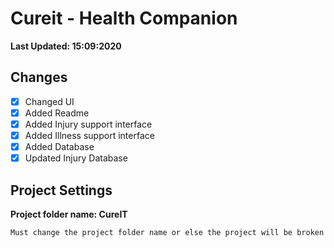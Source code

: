 # Cureit - Health Companion

**Last Updated: 15:09:2020**

## Changes

- [x] Changed UI
- [x] Added Readme
- [x] Added Injury support interface
- [x] Added Illness support interface
- [x] Added Database
- [x] Updated Injury Database

## Project Settings

**Project folder name: CureIT**

```Must change the project folder name or else the project will be broken```
